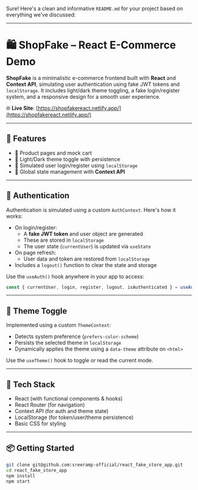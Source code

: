 Sure! Here's a clean and informative `README.md` for your project based on everything we've discussed:

---

# 🛍️ ShopFake – React E-Commerce Demo

**ShopFake** is a minimalistic e-commerce frontend built with **React** and **Context API**, simulating user authentication using fake JWT tokens and `localStorage`. It includes light/dark theme toggling, a fake login/register system, and a responsive design for a smooth user experience.

🌐 **Live Site**: [https://shopfakereact.netlify.app/](https://shopfakereact.netlify.app/)

---

## 🚀 Features

- 🛒 Product pages and mock cart
- 🌙 Light/Dark theme toggle with persistence
- 👤 Simulated user login/register using `localStorage`
- 🧠 Global state management with **Context API**
---

## 🔐 Authentication

Authentication is simulated using a custom `AuthContext`. Here's how it works:

- On login/register:
  - A **fake JWT token** and user object are generated
  - These are stored in `localStorage`
  - The user state (`currentUser`) is updated via `useState`
- On page refresh:
  - User data and token are restored from `localStorage`
- Includes a `logout()` function to clear the state and storage

Use the `useAuth()` hook anywhere in your app to access:
```js
const { currentUser, login, register, logout, isAuthenticated } = useAuth()
```

---

## 🎨 Theme Toggle

Implemented using a custom `ThemeContext`:

- Detects system preference (`prefers-color-scheme`)
- Persists the selected theme in `localStorage`
- Dynamically applies the theme using a `data-theme` attribute on `<html>`

Use the `useTheme()` hook to toggle or read the current mode.

---

## 🧱 Tech Stack

- React (with functional components & hooks)
- React Router (for navigation)
- Context API (for auth and theme state)
- LocalStorage (for token/user/theme persistence)
- Basic CSS for styling

---

## 📦 Getting Started

```bash
git clone git@github.com:sreeramp-official/react_fake_store_app.git
cd react_fake_store_app
npm install
npm start
```
